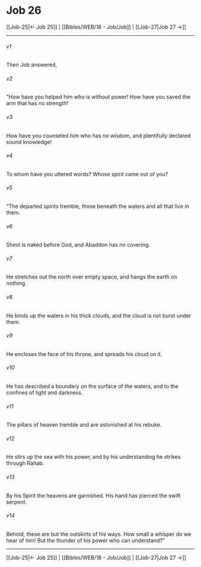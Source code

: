 # Job 26

[[Job-25|← Job 25]] | [[Bibles/WEB/18 - Job/Job]] | [[Job-27|Job 27 →]]
***



###### v1 
Then Job answered, 

###### v2 
"How have you helped him who is without power! How have you saved the arm that has no strength! 

###### v3 
How have you counseled him who has no wisdom, and plentifully declared sound knowledge! 

###### v4 
To whom have you uttered words? Whose spirit came out of you? 

###### v5 
"The departed spirits tremble, those beneath the waters and all that live in them. 

###### v6 
Sheol is naked before God, and Abaddon has no covering. 

###### v7 
He stretches out the north over empty space, and hangs the earth on nothing. 

###### v8 
He binds up the waters in his thick clouds, and the cloud is not burst under them. 

###### v9 
He encloses the face of his throne, and spreads his cloud on it. 

###### v10 
He has described a boundary on the surface of the waters, and to the confines of light and darkness. 

###### v11 
The pillars of heaven tremble and are astonished at his rebuke. 

###### v12 
He stirs up the sea with his power, and by his understanding he strikes through Rahab. 

###### v13 
By his Spirit the heavens are garnished. His hand has pierced the swift serpent. 

###### v14 
Behold, these are but the outskirts of his ways. How small a whisper do we hear of him! But the thunder of his power who can understand?"

***
[[Job-25|← Job 25]] | [[Bibles/WEB/18 - Job/Job]] | [[Job-27|Job 27 →]]
